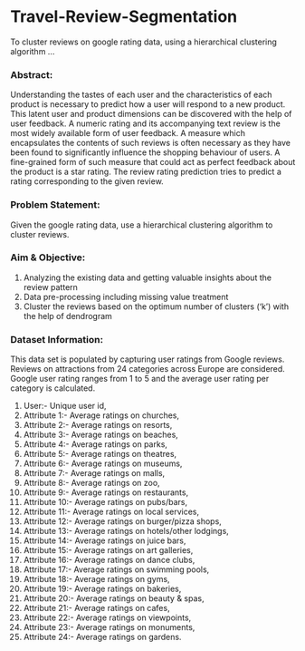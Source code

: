 # Travel-Review-Segmentation
To cluster reviews on google rating data, using a hierarchical clustering algorithm ...

### Abstract: 
Understanding the tastes of each user and the characteristics of each
product is necessary to predict how a user will respond to a new product. 
This latent user and product dimensions can be discovered with the help of 
user feedback. A numeric rating and its accompanying text review is the 
most widely available form of user feedback. A measure which 
encapsulates the contents of such reviews is often necessary as they have 
been found to significantly influence the shopping behaviour of users. A 
fine-grained form of such measure that could act as perfect feedback about 
the product is a star rating. The review rating prediction tries to predict a 
rating corresponding to the given review.

### Problem Statement: 
Given the google rating data, use a hierarchical clustering algorithm to cluster reviews.

### Aim & Objective: 
1. Analyzing the existing data and getting valuable insights about the review pattern 
2. Data pre-processing including missing value treatment 
3. Cluster the reviews based on the optimum number of clusters (‘k’) with the help of dendrogram 

### Dataset Information: 
This data set is populated by capturing user ratings from Google reviews. 
Reviews on attractions from 24 categories across Europe are considered. 
Google user rating ranges from 1 to 5 and the average user rating per 
category is calculated. 

1. User:- Unique user id,
2. Attribute 1:- Average ratings on churches,
3. Attribute 2:- Average ratings on resorts,
4. Attribute 3:- Average ratings on beaches,
5. Attribute 4:- Average ratings on parks,
6. Attribute 5:- Average ratings on theatres,
7. Attribute 6:- Average ratings on museums,
8. Attribute 7:- Average ratings on malls,
9. Attribute 8:- Average ratings on zoo,
10. Attribute 9:- Average ratings on restaurants,
11. Attribute 10:- Average ratings on pubs/bars,
12. Attribute 11:- Average ratings on local services,
13. Attribute 12:- Average ratings on burger/pizza shops,
14. Attribute 13:- Average ratings on hotels/other lodgings,
15. Attribute 14:- Average ratings on juice bars,
16. Attribute 15:- Average ratings on art galleries,
17. Attribute 16:- Average ratings on dance clubs,
18. Attribute 17:- Average ratings on swimming pools,
19. Attribute 18:- Average ratings on gyms, 
20. Attribute 19:- Average ratings on bakeries,
21. Attribute 20:- Average ratings on beauty & spas,
22. Attribute 21:- Average ratings on cafes, 
23. Attribute 22:- Average ratings on viewpoints,
24. Attribute 23:- Average ratings on monuments,
25. Attribute 24:- Average ratings on gardens.

